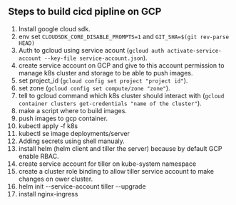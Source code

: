 ## Steps to build cicd pipline on GCP
1. Install google cloud sdk.
2. env set `CLOUDSDK_CORE_DISABLE_PROMPTS=1` and `GIT_SHA=$(git rev-parse HEAD)`
2. Auth to gcloud using service acount (`gcloud auth activate-service-account --key-file service-account.json`).
3. create service account on GCP and give to this account permission to manage k8s cluster and storage to be able to push images.
4. set project_id (`gcloud config set project "project id"`).
5. set zone (`gcloud config set compute/zone "zone"`).
6. tell to gcloud command which k8s cluster should interact with  (`gcloud container clusters get-credentials "name of the cluster"`).
7. make a script where to build images.
8. push images to gcp container.
9. kubectl apply -f k8s
10. kubectl se image deployments/server
11. Adding secrets using shell manualy.
12. install helm (helm client and tiller the server) because by default GCP enable RBAC.
13. create service account for tiller on kube-system namespace
14. create a cluster role binding to allow tiller service account to make changes on ower cluster.
15. helm init --service-account tiller --upgrade
16. install nginx-ingress

